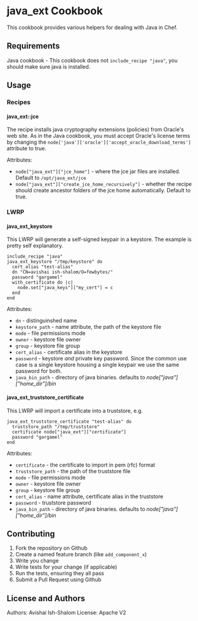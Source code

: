 java_ext Cookbook
=================
This cookbook provides various helpers for dealing with Java in Chef.

Requirements
------------
Java cookbook - This cookbook does not `include_recipe "java"`, you should make sure java is installed.

Usage
-----
### Recipes
#### java_ext::jce 
The recipe installs java cryptography extensions (policies) from Oracle's web site. As in the Java cookbook, you must accept Oracle's license terms by changing the `node['java']['oracle']['accept_oracle_download_terms']` attribute to true.

Attributes:
- `node["java_ext"]["jce_home"]` - where the jce jar files are installed. Default to `/opt/java_ext/jce`
- `node["java_ext"]["create_jce_home_recursively"]` - whether the recipe should create ancestor folders of the jce home automatically. Default to true.

### LWRP
#### java_ext_keystore
This LWRP will generate a self-signed keypair in a keystore. The example is pretty self explanatory.

    include_recipe "java"
    java_ext_keystore "/tmp/keystore" do
      cert_alias "test-alias"
      dn "CN=avishai ish-shalom/O=fewbytes/"
      password "gargamel"
      with_certificate do |c|
        node.set["java_keys"]["my_cert"] = c
      end
    end
Attributes:
- `dn` - distinguinshed name
- `keystore_path` - name attribute, the path of the keystore file
- `mode` - file permissions mode
- `owner` - keystore file owner
- `group` - keystore file group
- `cert_alias` - certificate alias in the keystore
- `password` - keystore *and* private key password. Since the common use case is a single keystore housing a single keypair we use the same password for both.
- `java_bin_path` - directory of java binaries. defaults to _node["java"]["home_dir"]/bin_

#### java_ext_truststore_certificate
This LWRP will import a certificate into a truststore, e.g.

    java_ext_truststore_certificate "test-alias" do
      truststore_path "/tmp/truststore"
      certificate node["java_ext"]["certificate"]
      password "gargamel"
    end

Attributes:
- `certificate` - the certificate to import in pem (rfc) format
- `truststore_path` - the path of the truststore file
- `mode` - file permissions mode
- `owner` - keystore file owner
- `group` - keystore file group
- `cert_alias` - name attribute, certificate alias in the truststore
- `password` - truststore password
- `java_bin_path` - directory of java binaries. defaults to _node["java"]["home_dir"]/bin_

Contributing
------------

1. Fork the repository on Github
2. Create a named feature branch (like `add_component_x`)
3. Write you change
4. Write tests for your change (if applicable)
5. Run the tests, ensuring they all pass
6. Submit a Pull Request using Github

License and Authors
-------------------
Authors: Avishai Ish-Shalom
License: Apache V2

